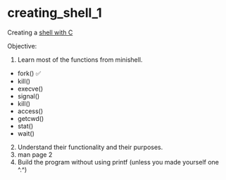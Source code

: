 # creating_shell_1

Creating a [shell with C](https://brennan.io/2015/01/16/write-a-shell-in-c/)

Objective:
1. Learn most of the functions from minishell.
  * fork() :white_check_mark:
  * kill()
  * execve()
  * signal()
  * kill()
  * access()
  * getcwd()
  * stat()
  * wait()
2. Understand their functionality and their purposes.
3. man page 2
4. Build the program without using printf (unless you made yourself one ^.^)

